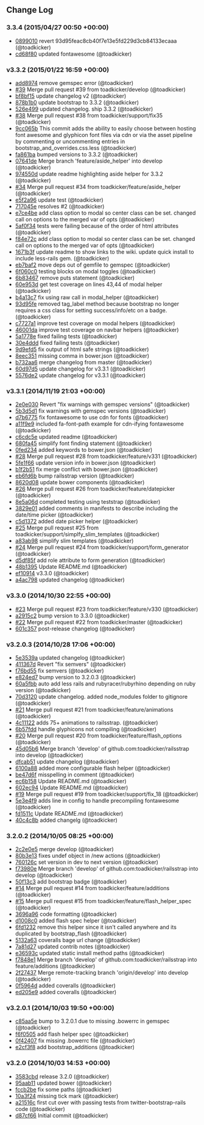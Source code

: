 ## Change Log

### 3.3.4 (2015/04/27 00:50 +00:00)
- [0899010](https://github.com/toadkicker/railsstrap/commit/0899010e9fcce46f54c7569fa920e1f994697976) revert 93d95feac8cb40f7e13e5fd229d3cb84133ecaaa (@toadkicker)
- [cd68f80](https://github.com/toadkicker/railsstrap/commit/cd68f80cce759ed312a548ce309923fa06e6577e) updated fontawesome (@toadkicker)

### v3.3.2 (2015/01/22 16:59 +00:00)
- [add8974](https://github.com/toadkicker/railsstrap/commit/add8974d2d915c89a23fec2ce70ab1528b5bffe9) remove gemspec error (@toadkicker)
- [#39](https://github.com/toadkicker/railsstrap/pull/39) Merge pull request #39 from toadkicker/develop (@toadkicker)
- [bf8bf15](https://github.com/toadkicker/railsstrap/commit/bf8bf15b63940fce511ee264bf52a423fdd63184) update changelog v2 (@toadkicker)
- [878b1b0](https://github.com/toadkicker/railsstrap/commit/878b1b001dd957d6e0c777c31b941261bd921d23) update bootstrap to 3.3.2 (@toadkicker)
- [526e499](https://github.com/toadkicker/railsstrap/commit/526e499df7163f595ed3d93d95358a2b69f460c9) updated changelog. ship 3.3.2 (@toadkicker)
- [#38](https://github.com/toadkicker/railsstrap/pull/38) Merge pull request #38 from toadkicker/support/fix35 (@toadkicker)
- [9cc065b](https://github.com/toadkicker/railsstrap/commit/9cc065bc82569f8d3a27020f1cf3744d3c359732) This commit adds the ability to easily choose between hosting font awesome and glyphicon font files via cdn or via the asset pipeline by commenting or uncommenting entries in bootstrap_and_overrides.css.less (@toadkicker)
- [fa861ba](https://github.com/toadkicker/railsstrap/commit/fa861ba8a641921fe482d94fe6ee9b874f52cd69) bumped versions to 3.3.2 (@toadkicker)
- [07641de](https://github.com/toadkicker/railsstrap/commit/07641dea8d9a1e3472cf9617e9257bbbc64e1541) Merge branch 'feature/aside_helper' into develop (@toadkicker)
- [974550d](https://github.com/toadkicker/railsstrap/commit/974550db8b26e6b68cf1f0a21cf076f4d8ff7088) update readme highlighting aside helper for 3.3.2 (@toadkicker)
- [#34](https://github.com/toadkicker/railsstrap/pull/34) Merge pull request #34 from toadkicker/feature/aside_helper (@toadkicker)
- [e5f2a96](https://github.com/toadkicker/railsstrap/commit/e5f2a961f15f60b2ad738e2a9c639e1bbd7722a6) update test (@toadkicker)
- [717045e](https://github.com/toadkicker/railsstrap/commit/717045ea5a58ca5f8c41e3e722ac3652242f28cf) resolves #2 (@toadkicker)
- [e7ce4be](https://github.com/toadkicker/railsstrap/commit/e7ce4be5d32d63125643a81c8a58d02f1ee1f9eb) add class option to modal so center class can be set. changed call on options to the merged var of opts (@toadkicker)
- [5af0f34](https://github.com/toadkicker/railsstrap/commit/5af0f34766b033bbd7ad7e94dcb4355fa4179c7e) tests were failing because of the order of html attributes (@toadkicker)
- [f84e72c](https://github.com/toadkicker/railsstrap/commit/f84e72ccbcfb1396c58225d26f8fb2bf3df6d219) add class option to modal so center class can be set. changed call on options to the merged var of opts (@toadkicker)
- [1671b3f](https://github.com/toadkicker/railsstrap/commit/1671b3fd6b336ff9c2f4147dc71baaeb98d62c6c) update readme to show links to the wiki. update quick install to include less-rails gem. (@toadkicker)
- [eb7baf2](https://github.com/toadkicker/railsstrap/commit/eb7baf20e847079a05b740a0905bdd0b3f64ec22) move deps out of gemfile to gemspec (@toadkicker)
- [6f060c0](https://github.com/toadkicker/railsstrap/commit/6f060c0543fcdc2ead3055425d0615324317bb84) testing blocks on modal toggles (@toadkicker)
- [6b83467](https://github.com/toadkicker/railsstrap/commit/6b83467f8ec72b8c7cfd337c58550e946856e25c) remove puts statement (@toadkicker)
- [60e953d](https://github.com/toadkicker/railsstrap/commit/60e953d7932413e92879d11cef5be93381ea7d5c) get test coverage on lines 43,44 of modal helper (@toadkicker)
- [b4a13c7](https://github.com/toadkicker/railsstrap/commit/b4a13c7951329ca37f384473d3b9c9c745c1ab3a) fix using raw call in modal_helper (@toadkicker)
- [93d95fe](https://github.com/toadkicker/railsstrap/commit/93d95feac8cb40f7e13e5fd229d3cb84133ecaaa) removed tag_label method because bootstrap no longer requires a css class for setting success/info/etc on a badge. (@toadkicker)
- [c7727a1](https://github.com/toadkicker/railsstrap/commit/c7727a19a571cdc413976714c92143cc62bfe39f) improve test coverage on modal helpers (@toadkicker)
- [46001da](https://github.com/toadkicker/railsstrap/commit/46001da1d69fda54e75f3bda1c77eb456406e16a) improve test coverage on navbar helpers (@toadkicker)
- [5a1778e](https://github.com/toadkicker/railsstrap/commit/5a1778e9f1db4a56d88ac0840facb34955342c5c) fixed failing tests (@toadkicker)
- [30e4ddd](https://github.com/toadkicker/railsstrap/commit/30e4ddda6b615726ee26b3948936321b15da8d24) fixed failing tests (@toadkicker)
- [9d9efd5](https://github.com/toadkicker/railsstrap/commit/9d9efd5ebcdfaa2827cb48b77bd9ee5932690134) fix output of html safe strings (@toadkicker)
- [8eec351](https://github.com/toadkicker/railsstrap/commit/8eec3515ec11fe58891d922cdaf3b8d51a860313) missing comma in bower.json (@toadkicker)
- [b732aa6](https://github.com/toadkicker/railsstrap/commit/b732aa6bd86f643b6e2850ca58bc66fbb9a45454) merge changelog from master (@toadkicker)
- [60d97d5](https://github.com/toadkicker/railsstrap/commit/60d97d5504f7512fd7a21be9ca585c04d563aa1d) update changelog for v3.3.1 (@toadkicker)
- [5576de2](https://github.com/toadkicker/railsstrap/commit/5576de2cb2163925ed295036bb5db31712e23fc9) update changelog for v3.3.1 (@toadkicker)

### v3.3.1 (2014/11/19 21:03 +00:00)
- [2e0e030](https://github.com/toadkicker/railsstrap/commit/2e0e03081518b0515977aaa1c02ae57aaa8a739c) Revert "fix warnings with gemspec versions" (@toadkicker)
- [5b3d5d1](https://github.com/toadkicker/railsstrap/commit/5b3d5d138a29ca1c4a0c3333b6dcd59d6f9e906d) fix warnings with gemspec versions (@toadkicker)
- [d7b6775](https://github.com/toadkicker/railsstrap/commit/d7b6775f36db485e2558fe1cb20272d6c7be8e96) fix fontawesome to use cdn for fonts (@toadkicker)
- [a11f9e9](https://github.com/toadkicker/railsstrap/commit/a11f9e93a469f5cba1c289f7c1592ada46e108ac) included fa-font-path example for cdn-ifying fontawesome (@toadkicker)
- [c6cdc5e](https://github.com/toadkicker/railsstrap/commit/c6cdc5e8a75c32eee73d85979f7e3d87bce9b7a7) updated readme (@toadkicker)
- [680fa45](https://github.com/toadkicker/railsstrap/commit/680fa4526993557ec1a40e9b21d93b14bba36ffa) simplify font finding statement (@toadkicker)
- [0fed234](https://github.com/toadkicker/railsstrap/commit/0fed234f5a01731160b66b9acf6b2a7fa6a43d1c) added keywords to bower.json (@toadkicker)
- [#28](https://github.com/toadkicker/railsstrap/pull/28) Merge pull request #28 from toadkicker/feature/v331 (@toadkicker)
- [5fe1f66](https://github.com/toadkicker/railsstrap/commit/5fe1f6611132c158f4fc0180262b1f437d407610) update version info in bower.json (@toadkicker)
- [b1f2b51](https://github.com/toadkicker/railsstrap/commit/b1f2b51b5e031a0e095fd8964affb572f279b631) fix merge conflict with bower.json (@toadkicker)
- [eb6fd6b](https://github.com/toadkicker/railsstrap/commit/eb6fd6bd2816e053e80d7bdbbd1208859046555d) bump railsstrap version (@toadkicker)
- [8620d08](https://github.com/toadkicker/railsstrap/commit/8620d08962a060d19a301e0f489de98cf471b4fc) update bower components (@toadkicker)
- [#26](https://github.com/toadkicker/railsstrap/pull/26) Merge pull request #26 from toadkicker/feature/datepicker (@toadkicker)
- [8e5a06d](https://github.com/toadkicker/railsstrap/commit/8e5a06d665345b185486af28ff31f6e970e41cd4) completed testing using teststrap (@toadkicker)
- [3829e01](https://github.com/toadkicker/railsstrap/commit/3829e0139ae52c9d1236ee6884f4f39d4e415085) added comments in manifests to describe including the date/time picker (@toadkicker)
- [c5d1372](https://github.com/toadkicker/railsstrap/commit/c5d137250655f9c3783b160f5836bb0c2a6cf0d1) added date picker helper (@toadkicker)
- [#25](https://github.com/toadkicker/railsstrap/pull/25) Merge pull request #25 from toadkicker/support/simplfy_slim_templates (@toadkicker)
- [a83ab98](https://github.com/toadkicker/railsstrap/commit/a83ab9841791334274a53cc4fac8ad54e1fcbf49) simplify slim templates (@toadkicker)
- [#24](https://github.com/toadkicker/railsstrap/pull/24) Merge pull request #24 from toadkicker/support/form_generator (@toadkicker)
- [d5df85f](https://github.com/toadkicker/railsstrap/commit/d5df85fa7977daa8d713e2c941dabd2438c7ce0b) add role attribute to form generation (@toadkicker)
- [48b1395](https://github.com/toadkicker/railsstrap/commit/48b13953419ceb605646190db777a38601f8277a) Update README.md (@toadkicker)
- [ef10914](https://github.com/toadkicker/railsstrap/commit/ef109145d0f7b898d3b8191230ae926799d7ca1a) v3.3.0 (@toadkicker)
- [a4ac798](https://github.com/toadkicker/railsstrap/commit/a4ac7987da68044d2fb8000c40a418b96a53d643) updated changelog (@toadkicker)

### v3.3.0 (2014/10/30 22:55 +00:00)
- [#23](https://github.com/toadkicker/railsstrap/pull/23) Merge pull request #23 from toadkicker/feature/v330 (@toadkicker)
- [a2915c2](https://github.com/toadkicker/railsstrap/commit/a2915c24714d6fdcbab367d9e1649d0ad33dc68e) bump version to 3.3.0 (@toadkicker)
- [#22](https://github.com/toadkicker/railsstrap/pull/22) Merge pull request #22 from toadkicker/master (@toadkicker)
- [601c357](https://github.com/toadkicker/railsstrap/commit/601c357ef23fcb42a3b13cf78b4b6cce50614507) post-release changelog (@toadkicker)

### v3.2.0.3 (2014/10/28 17:06 +00:00)
- [5e3539a](https://github.com/toadkicker/railsstrap/commit/5e3539ab072336d3f93cd9468e2d60ffa81ea0e7) updated changelog (@toadkicker)
- [411367d](https://github.com/toadkicker/railsstrap/commit/411367de2468104cdd95a730b106d45043316fe4) Revert "fix semvers" (@toadkicker)
- [f76bd55](https://github.com/toadkicker/railsstrap/commit/f76bd556ce87a4411816851f245a263b75d70504) fix semvers (@toadkicker)
- [e824ed7](https://github.com/toadkicker/railsstrap/commit/e824ed7d67264bd114278d9633967395f8b605ae) bump version to 3.2.0.3 (@toadkicker)
- [60a5fbb](https://github.com/toadkicker/railsstrap/commit/60a5fbb38bd8f3f5e26c50a5480d78e6bc991fec) auto add less rails and rubyracer/rubyrhino depending on ruby version (@toadkicker)
- [70d3120](https://github.com/toadkicker/railsstrap/commit/70d3120e3ac8deeb3398be35134d90a6cae436c3) update changelog. added node_modules folder to gitignore (@toadkicker)
- [#21](https://github.com/toadkicker/railsstrap/pull/21) Merge pull request #21 from toadkicker/feature/animations (@toadkicker)
- [4c11122](https://github.com/toadkicker/railsstrap/commit/4c11122051ef285af83bc6f11efb11e10dbd8298) adds 75+ animations to railsstrap. (@toadkicker)
- [6b57fdd](https://github.com/toadkicker/railsstrap/commit/6b57fdd6670bf88c954de630da98a198c0931365) handle glyphicons not compiling (@toadkicker)
- [#20](https://github.com/toadkicker/railsstrap/pull/20) Merge pull request #20 from toadkicker/feature/flash_options (@toadkicker)
- [45d05b6](https://github.com/toadkicker/railsstrap/commit/45d05b6f27b6700600b88752a48c44a22dff00e0) Merge branch 'develop' of github.com:toadkicker/railsstrap into develop (@toadkicker)
- [dfcab51](https://github.com/toadkicker/railsstrap/commit/dfcab51d2d723f2a4aaaec07ffec30f976bbf6be) update changelog (@toadkicker)
- [6100a88](https://github.com/toadkicker/railsstrap/commit/6100a887df0cc547e7c12a585a044549ad58d382) added more configurable flash helper (@toadkicker)
- [be47d6f](https://github.com/toadkicker/railsstrap/commit/be47d6fb0c71092bdc09cb58d38b98ad200e8657) misspelling in comment (@toadkicker)
- [ec6b158](https://github.com/toadkicker/railsstrap/commit/ec6b158686e18e35b7a8357830185b7727b6ddba) Update README.md (@toadkicker)
- [602ec94](https://github.com/toadkicker/railsstrap/commit/602ec94d9c0dcfe3cbfad09ba6963fc46610a2bd) Update README.md (@toadkicker)
- [#19](https://github.com/toadkicker/railsstrap/pull/19) Merge pull request #19 from toadkicker/support/fix_18 (@toadkicker)
- [5e3e4f9](https://github.com/toadkicker/railsstrap/commit/5e3e4f9086c178598bc7aae6fb5546a7a0082cdd) adds line in config to handle precompiling fontawesome (@toadkicker)
- [fd1511c](https://github.com/toadkicker/railsstrap/commit/fd1511c407ea67a071c7210884900aab453ffd29) Update README.md (@toadkicker)
- [40c4c8b](https://github.com/toadkicker/railsstrap/commit/40c4c8bb12f594cdf69ef77abb5ac7efa8cee398) added changelg (@toadkicker)

### 3.2.0.2 (2014/10/05 08:25 +00:00)
- [2c2e0e5](https://github.com/toadkicker/railsstrap/commit/2c2e0e55b5893899c83b73323f9ad4d253760a9f) merge develop (@toadkicker)
- [80b3e13](https://github.com/toadkicker/railsstrap/commit/80b3e13ff6785221100b8fd5b06a0d5bbecaffaf) fixes undef object in /new actions (@toadkicker)
- [760126c](https://github.com/toadkicker/railsstrap/commit/760126cbc2294671da933f2e7282d7fe9ccdf5f6) set version in dev to next version (@toadkicker)
- [f73980e](https://github.com/toadkicker/railsstrap/commit/f73980e8176c50bffb4f7e493a9a81da83be9cf5) Merge branch 'develop' of github.com:toadkicker/railsstrap into develop (@toadkicker)
- [50f13c3](https://github.com/toadkicker/railsstrap/commit/50f13c36f22cefe922ad2202d47c6c0e6e48ba23) add bootstrap badge (@toadkicker)
- [#14](https://github.com/toadkicker/railsstrap/pull/14) Merge pull request #14 from toadkicker/feature/additions (@toadkicker)
- [#15](https://github.com/toadkicker/railsstrap/pull/15) Merge pull request #15 from toadkicker/feature/flash_helper_spec (@toadkicker)
- [3696a96](https://github.com/toadkicker/railsstrap/commit/3696a9695c0d479f32b9e0ee65aa58d36af69b7b) code formatting (@toadkicker)
- [d1008c0](https://github.com/toadkicker/railsstrap/commit/d1008c04190d882e8e4b76a136c5aa77035f8a34) added flash spec helper (@toadkicker)
- [6fd1232](https://github.com/toadkicker/railsstrap/commit/6fd1232f23ddc03f360661e72ec5dd3f4f32a0d2) remove this helper since it isn't called anywhere and its duplicated by bootstrap_flash (@toadkicker)
- [5132a63](https://github.com/toadkicker/railsstrap/commit/5132a636eaa9e4975b5f576427d5bd7b9de84585) coveralls bage url change (@toadkicker)
- [7a81d27](https://github.com/toadkicker/railsstrap/commit/7a81d2741f09f74b7145cd5d5fb706c67f4793f1) updated contrib notes (@toadkicker)
- [e36593c](https://github.com/toadkicker/railsstrap/commit/e36593cbfb820f3c7f2279a3ddf8ea9eec5c4ebe) updated static install method paths (@toadkicker)
- [f7848e1](https://github.com/toadkicker/railsstrap/commit/f7848e1c2ae73b5b32a2a9ddde135c6929b8ae8f) Merge branch 'develop' of github.com:toadkicker/railsstrap into feature/additions (@toadkicker)
- [2f27437](https://github.com/toadkicker/railsstrap/commit/2f27437363c608ad59f88fbe1ce5fea400bf3c2e) Merge remote-tracking branch 'origin/develop' into develop (@toadkicker)
- [0f5964d](https://github.com/toadkicker/railsstrap/commit/0f5964d827f9d257ee32d031cc01877a18f3c9e6) added coveralls (@toadkicker)
- [ed205e9](https://github.com/toadkicker/railsstrap/commit/ed205e9d941c1c770806476c2b6401d5e862483d) added coveralls (@toadkicker)

### v3.2.0.1 (2014/10/03 19:50 +00:00)
- [c85aa5e](https://github.com/toadkicker/railsstrap/commit/c85aa5ed68d8c13a1ae867848c4a3ac8cbe8bc07) bump to 3.2.0.1 due to missing .bowerrc in gemspec (@toadkicker)
- [f6f0505](https://github.com/toadkicker/railsstrap/commit/f6f0505ca14519f5be8f7c3b44a9dde9fff66b94) add flash helper spec (@toadkicker)
- [0f42407](https://github.com/toadkicker/railsstrap/commit/0f424071791111a628368ec362d3427eb8a1faa9) fix missing .bowerrc file (@toadkicker)
- [e2cf3f8](https://github.com/toadkicker/railsstrap/commit/e2cf3f8c5e9dbae23a41e8ed02a6694530a7928c) add bootstrap_additions (@toadkicker)

### v3.2.0 (2014/10/03 14:53 +00:00)
- [3583cbd](https://github.com/toadkicker/railsstrap/commit/3583cbd2fa2f02d40dde5aad585f3b1fd2f946b1) release 3.2.0 (@toadkicker)
- [95aab11](https://github.com/toadkicker/railsstrap/commit/95aab118439537445d4601495893802b98f6ad35) updated bower (@toadkicker)
- [fccb2be](https://github.com/toadkicker/railsstrap/commit/fccb2becc4f28a55954f01ddec729d6d7551908f) fix some paths (@toadkicker)
- [10a3f24](https://github.com/toadkicker/railsstrap/commit/10a3f24ba112998d1f1f567a7f7e784516497f77) missing tick mark (@toadkicker)
- [a21516c](https://github.com/toadkicker/railsstrap/commit/a21516c9a5c36ed70ed5ec3f5bb665e00e1f30a1) first cut over with passing tests from twitter-bootstrap-rails code (@toadkicker)
- [d87cf66](https://github.com/toadkicker/railsstrap/commit/d87cf668b67bbbfaa93412ce35b867b29d9fdbb8) Initial commit (@toadkicker)